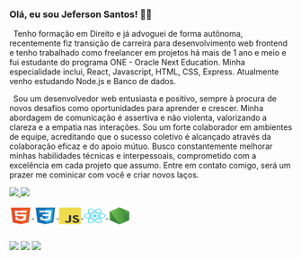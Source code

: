 ### Olá, eu sou Jeferson Santos! 🧑‍💻

&ensp;Tenho formação em Direito e já advoguei de forma autônoma, recentemente fiz transição de carreira para desenvolvimento web frontend e tenho trabalhado como freelancer em projetos há mais de 1 ano e meio e fui estudante do programa ONE - Oracle Next Education. Minha especialidade inclui, React, Javascript, HTML, CSS, Express. Atualmente venho estudando Node.js e Banco de dados.

&ensp;Sou um desenvolvedor web entusiasta e positivo, sempre à procura de novos desafios como oportunidades para aprender e crescer. Minha abordagem de comunicação é assertiva e não violenta, valorizando a clareza e a empatia nas interações. Sou um forte colaborador em ambientes de equipe, acreditando que o sucesso coletivo é alcançado através da colaboração eficaz e do apoio mútuo. Busco constantemente melhorar minhas habilidades técnicas e interpessoais, comprometido com a excelência em cada projeto que assumo. Entre em contato comigo, será um prazer me cominicar com você e criar novos laços.
<!--
Here are some ideas to get you started:

- 🔭 I’m currently working on ...
- 🌱 I’m currently learning ...
- 👯 I’m looking to collaborate on ...
- 🤔 I’m looking for help with ...
- 💬 Ask me about ...
- 📫 How to reach me: ...
- 😄 Pronouns: ...
- ⚡ Fun fact: ...
-->
<div>
  <a href="https://github.com/jefersonssant">
    <img height="180px" src="https://github-readme-stats.vercel.app/api?username=jefersonssant&show_icons=true&theme=dracula&include_all_comits=true&count_private=true"/>
    <img height="180px" src="https://github-readme-stats.vercel.app/api/top-langs/?username=jefersonssant&layout=compact&langs_count=16&theme=dracula"/>
</div>
<div style="display: inline_block"><br>
  <img align="center" alt="Jef-HTML" height="30" width="40" src="https://raw.githubusercontent.com/devicons/devicon/master/icons/html5/html5-original.svg">
  <img align="center" alt="Jef-CSS" height="30" width="40" src="https://raw.githubusercontent.com/devicons/devicon/master/icons/css3/css3-original.svg">
  <img align="center" alt="Jef-JavaScript" height="30" width="40" src="https://raw.githubusercontent.com/devicons/devicon/master/icons/javascript/javascript-original.svg">
  <img align="center" alt="Jef-React" height="30" width="40" src="https://raw.githubusercontent.com/devicons/devicon/master/icons/react/react-original.svg">
  <img align="center" alt="Jef-Node.js" height="30" width="40" src="https://raw.githubusercontent.com/devicons/devicon/master/icons/nodejs/nodejs-original.svg">
</div>
    
##
<a href="https://www.linkedin.com/in/jeferson-santos-devfe/" target="_blank"><img src="https://img.shields.io/badge/-LinkedIn-%230077B5?style=for-the-badge&logo=linkedin&logoColor=white" target="_blank"></a>
<a href="https://instagram.com/jefssant" target="_blank"><img src="https://img.shields.io/badge/-Instagram-282A36?style=for-the-badge&logo=instagram&logoColor=white" target="_blank"></a>
<a href="mailto:devjefs@gmail.com"><img src="https://img.shields.io/badge/-Gmail-%23333?style=for-the-badge&logo=gmail&logoColor=white" target="_blank"></a>
